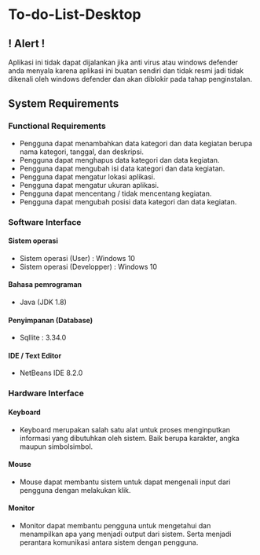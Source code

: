 # To-do-List-Desktop

## ! Alert !
Aplikasi ini tidak dapat dijalankan jika anti virus atau windows defender anda menyala
karena aplikasi ini buatan sendiri dan tidak resmi jadi tidak dikenali oleh windows defender
dan akan diblokir pada tahap penginstalan.

## System Requirements
### Functional Requirements
- Pengguna dapat menambahkan data kategori dan data kegiatan berupa nama kategori, tanggal, dan deskripsi.
- Pengguna dapat menghapus data kategori dan data kegiatan.
- Pengguna dapat mengubah isi data kategori dan data kegiatan.
- Pengguna dapat mengatur lokasi aplikasi.
- Pengguna dapat mengatur ukuran aplikasi.
- Pengguna dapat mencentang / tidak mencentang kegiatan.
- Pengguna dapat mengubah posisi data kategori dan data kegiatan.

### Software Interface
#### Sistem operasi
- Sistem operasi (User)       : Windows 10
- Sistem operasi (Developper) : Windows 10
#### Bahasa pemrograman
- Java (JDK 1.8)
#### Penyimpanan (Database)
- Sqllite : 3.34.0
#### IDE / Text Editor
- NetBeans IDE 8.2.0

### Hardware Interface
#### Keyboard
- Keyboard merupakan salah satu alat untuk proses menginputkan informasi
yang dibutuhkan oleh sistem. Baik berupa karakter, angka maupun simbolsimbol.
#### Mouse
- Mouse dapat membantu sistem untuk dapat mengenali input dari pengguna
dengan melakukan klik.
#### Monitor
- Monitor dapat membantu pengguna untuk mengetahui dan menampilkan
apa yang menjadi output dari sistem. Serta menjadi perantara komunikasi
antara sistem dengan pengguna. 